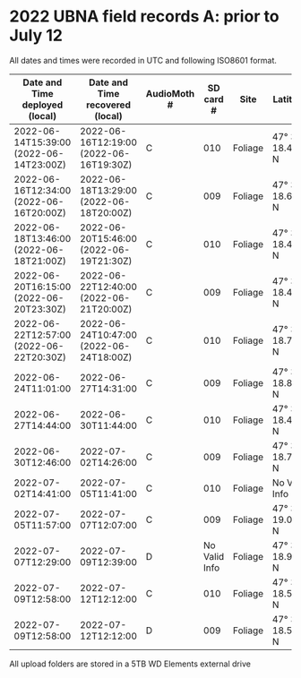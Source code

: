# 2022 UBNA field records A: prior to July 12

All dates and times were recorded in UTC and following ISO8601 format.

Date and Time deployed (local) | Date and Time recovered (local) | AudioMoth # | SD card # | Site | Latitude | Longitude | Altitude (m) | Duration (HH:MM) | # of Files | GB used | Storage Space (GB) | Sampling rate (Hz) | Gain | Filter | Amplitude threshold | Battery start (V) | Battery end (V) | Deployer | Upload folder name | Notes
-----|-----|-----|-----|-----|-----|-----|-----|-----|-----|-----|-----|-----|-----|-----|-----|-----|-----|-----|-----|-----|
2022-06-14T15:39:00 (2022-06-14T23:00Z) | 2022-06-16T12:19:00 (2022-06-16T19:30Z) | C | 010 | Foliage | 47° 39' 18.450'' N | 122° 17' 27.048'' W | 5.95 | 44:40 | 91 | 79.6 | 127.8 | 250000 | Medium | None | None | (4.3) | (3.6) | AK | recover-20220616_unit2 | Ziploc Bag; Cloudy w/ rain
2022-06-16T12:34:00 (2022-06-16T20:00Z) | 2022-06-18T13:29:00 (2022-06-18T20:00Z) | C | 009 | Foliage | 47° 39' 18.642'' N | 122° 17' 27.108'' W | 4.71 | 48:55 | 98 | 86.5 | 127.8 | 250000 | Medium | None | None | (4.2) | (3.6) | AK | recover-20220618_unit2 | Ziploc Bag
2022-06-18T13:46:00 (2022-06-18T21:00Z) | 2022-06-20T15:46:00 (2022-06-19T21:30Z) | C | 010 | Foliage | 47° 39' 18.420'' N | 122° 17' 27.252'' W | 5.59 | 50:00 | 51 | 44.8 | 127.8 | 250000 | Medium | None | None | (4.2) | (3.9) | AK | recover-20220620_unit2 | Ziploc Bag
2022-06-20T16:15:00 (2022-06-20T23:30Z) | 2022-06-22T12:40:00 (2022-06-21T20:00Z) | C | 009 | Foliage | 47° 39' 18.420'' N | 122° 17' 27.252'' W | 4.88 | 44:25 | 43 | 37.3 | 127.8 | 250000 | Medium | None | None | (4.2) | (4.0) | AK | recover-20220622_unit2 | Ziploc Bag
2022-06-22T12:57:00 (2022-06-22T20:30Z) | 2022-06-24T10:47:00 (2022-06-24T18:00Z) | C | 010 | Foliage | 47° 39' 18.708'' N | 122° 17' 26.922'' W | 5.71 | 45:50 | 94 | 82.4 | 127.8 | 250000 | Medium | None | None | (4.2) | (3.9) | AK | recover-20220624_unit2 | Ziploc Bag
2022-06-24T11:01:00 | 2022-06-27T14:31:00 | C | 009 | Foliage | 47° 39' 18.852'' N | 122° 17' 26.532'' W | 5.91 | 75:30 | 142 | 127.4 | 127.8 | 250000 | Medium | None | None | (4.3) | (3.5) | AK | recover-20220627_unit2 | Ziploc Bag
2022-06-27T14:44:00 | 2022-06-30T11:44:00 | C | 010 | Foliage | 47° 39' 18.408'' N | 122° 17' 26.448'' W | 5.92 | 69:00 | 135 | 119 | 127.8 | 250000 | Medium | None | None | (4.3) | (3.8) | AK | recover-20220630_unit2 | Ziploc Bag
2022-06-30T12:46:00 | 2022-07-02T14:26:00 | C | 009 | Foliage | 47° 39' 18.750'' N | 122° 17' 26.802'' W | 8.04 | 49:40 | 102 | 92 | 127.8 | 250000 | Medium | None | None | (4.2) | (3.8) | AK | recover-20220702_unit2 | Ziploc Bag
2022-07-02T14:41:00 | 2022-07-05T11:41:00 | C | 010 | Foliage | No Valid Info | No Valid Info | 7.21 | 69:00 | 98 | 84.4 | 127.8 | 250000 | Medium | None | None | (4.2) | (3.8) | AK | recover-20220705_unit2 | Ziploc Bag
2022-07-05T11:57:00 | 2022-07-07T12:07:00 | C | 009 | Foliage | 47° 39' 19.080'' N | 122° 17' 26.370'' W | 6.42 | 48:10 | 100 | 86.6 | 127.8 | 250000 | Medium | None | None | (4.3) | (3.8) | AK | recover-20220707_unit2 | Ziploc Bag
2022-07-07T12:29:00 | 2022-07-09T12:39:00 | D | No Valid Info | Foliage | 47° 39' 18.900'' N | 122° 17' 26.418'' W | 6.19 | 48:10 | 98 | 86.6 | 127.8 | 250000 | Medium | None | None | (4.3) | No Valid Info | AK | recover-20220709_unit1 | AudioMoth Case
2022-07-09T12:58:00 | 2022-07-12T12:12:00 | C | 010 | Foliage | 47° 39' 18.558'' N | 122° 17' 26.718'' W | 6.22 | 71:14 | 1771 | 127.2 | 127.8 | 250000 | Medium | None | None | (4.3) | No Valid Info | AK | recover-20220712_unit2 | AudioMoth Case
2022-07-09T12:58:00 | 2022-07-12T12:12:00 | D | 009 | Foliage | 47° 39' 18.558'' N | 122° 17' 26.718'' W | 6.22 | 71:14 | 142 | 63.2 | 127.8 | 250000 | Medium | None | None | (4.3) | No Valid Info | AK | recover-20220712_unit1 | AudioMoth Case

All upload folders are stored in a 5TB WD Elements external drive
